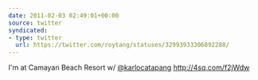 ```yaml
---
date: 2011-02-03 02:49:01+00:00
source: twitter
syndicated:
- type: twitter
  url: https://twitter.com/roytang/statuses/32993933306892288/
---
```


I'm at Camayan Beach Resort w/ [@karlocatapang](https://twitter.com/karlocatapang/) http://4sq.com/f2jWdw